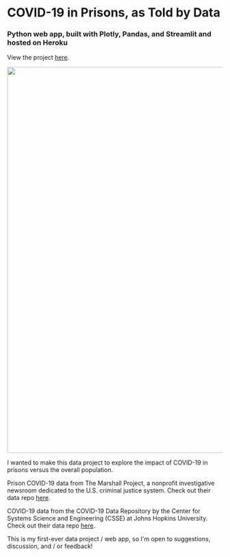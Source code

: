 # COVID-19 in Prisons, as Told by Data
### Python web app, built with Plotly, Pandas, and Streamlit and hosted on Heroku

View the project [here](https://covid-prisons.herokuapp.com).

<img src="https://github.com/fibanneacci/covid-prisons/blob/master/Screen%20Shot%202020-07-26%20at%2012.27.31%20PM.png" width="900">

I wanted to make this data project to explore the impact of COVID-19 in prisons versus the overall population.

Prison COVID-19 data from The Marshall Project, a nonprofit investigative newsroom dedicated to the U.S. criminal justice system. Check out their data repo [here](https://github.com/themarshallproject/COVID_prison_data).

COVID-19 data from the COVID-19 Data Repository by the Center for Systems Science and Engineering (CSSE) at Johns Hopkins University. Check out their data repo [here](https://github.com/CSSEGISandData/COVID-19).

This is my first-ever data project / web app, so I'm open to suggestions, discussion, and / or feedback!
